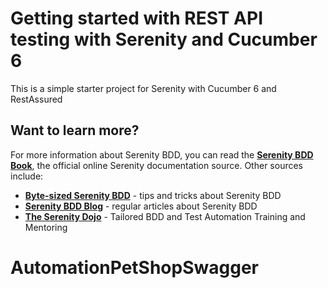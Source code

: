 # Getting started with REST API testing with Serenity and Cucumber 6

This is a simple starter project for Serenity with Cucumber 6 and RestAssured

## Want to learn more?
For more information about Serenity BDD, you can read the [**Serenity BDD Book**](https://serenity-bdd.github.io/theserenitybook/latest/index.html), the official online Serenity documentation source. Other sources include:
* **[Byte-sized Serenity BDD](https://www.youtube.com/channel/UCav6-dPEUiLbnu-rgpy7_bw/featured)** - tips and tricks about Serenity BDD
* [**Serenity BDD Blog**](https://johnfergusonsmart.com/category/serenity-bdd/) - regular articles about Serenity BDD
* [**The Serenity Dojo**](https://www.serenity-dojo.com) - Tailored BDD and Test Automation Training and Mentoring
# AutomationPetShopSwagger
